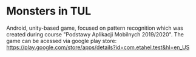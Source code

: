 # Monsters in TUL

Android, unity-based game, focused on pattern recognition which was created during course "Podstawy Aplikacji Mobilnych 2019/2020". The game can be acessed via google play store: https://play.google.com/store/apps/details?id=com.etahel.test&hl=en_US
